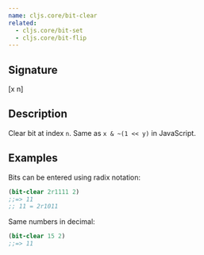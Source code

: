 ```yaml
---
name: cljs.core/bit-clear
related:
  - cljs.core/bit-set
  - cljs.core/bit-flip
---
```


## Signature
[x n]


## Description

Clear bit at index `n`.  Same as `x & ~(1 << y)` in JavaScript.


## Examples

Bits can be entered using radix notation:

```clj
(bit-clear 2r1111 2)
;;=> 11
;; 11 = 2r1011
```

Same numbers in decimal:

```clj
(bit-clear 15 2)
;;=> 11
```